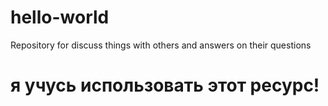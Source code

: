 # hello-world
Repository for discuss things with others and answers on their questions
# я учусь использовать этот ресурс!
